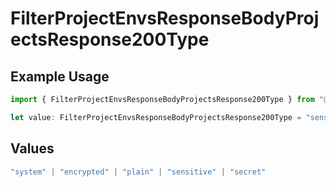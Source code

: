 # FilterProjectEnvsResponseBodyProjectsResponse200Type

## Example Usage

```typescript
import { FilterProjectEnvsResponseBodyProjectsResponse200Type } from "@vercel/sdk/models/filterprojectenvsop.js";

let value: FilterProjectEnvsResponseBodyProjectsResponse200Type = "sensitive";
```

## Values

```typescript
"system" | "encrypted" | "plain" | "sensitive" | "secret"
```